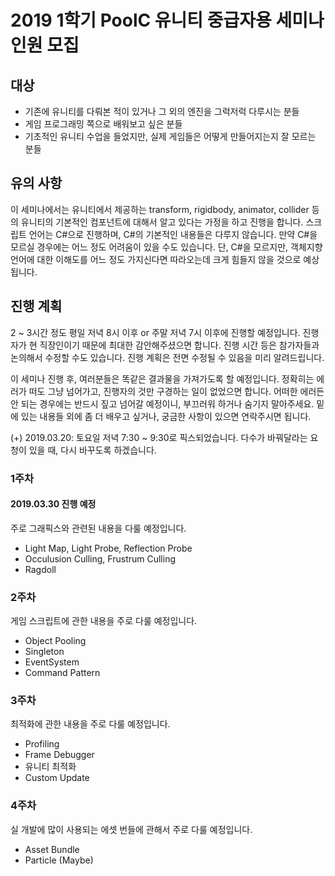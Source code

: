 # 2019 1학기 PoolC 유니티 중급자용 세미나 인원 모집

## 대상
- 기존에 유니티를 다뤄본 적이 있거나 그 외의 엔진을 그럭저럭 다루시는 분들
- 게임 프로그래밍 쪽으로 배워보고 싶은 분들
- 기초적인 유니티 수업을 들었지만, 실제 게임들은 어떻게 만들어지는지 잘 모르는 분들

## 유의 사항
 이 세미나에서는 유니티에서 제공하는 transform, rigidbody, animator, collider 등의 유니티의 기본적인 컴포넌트에 대해서 알고 있다는 가정을 하고 진행을 합니다.
 스크립트 언어는 C#으로 진행하며, C#의 기본적인 내용들은 다루지 않습니다. 만약 C#을 모르실 경우에는 어느 정도 어려움이 있을 수도 있습니다. 단, C#을 모르지만, 객체지향 언어에 대한 이해도를 어느 정도 가지신다면 따라오는데 크게 힘들지 않을 것으로 예상됩니다.
 
## 진행 계획
 2 ~ 3시간 정도 평일 저녁 8시 이후 or 주말 저녁 7시 이후에 진행할 예정입니다. 진행자가 현 직장인이기 때문에 최대한 감안해주셨으면 합니다. 진행 시간 등은 참가자들과 논의해서 수정할 수도 있습니다. 진행 계획은 전면 수정될 수 있음을 미리 알려드립니다.
 
 이 세미나 진행 후, 여러분들은 똑같은 결과물을 가져가도록 할 예정입니다. 정확히는 에러가 떠도 그냥 넘어가고, 진행자의 것만 구경하는 일이 없었으면 합니다. 어떠한 에러든 안 되는 경우에는 반드시 짚고 넘어갈 예정이니, 부끄러워 하거나 숨기지 말아주세요.
 밑에 있는 내용들 외에 좀 더 배우고 싶거나, 궁금한 사항이 있으면 연락주시면 됩니다.
 
 (+) 2019.03.20: 토요일 저녁 7:30 ~ 9:30로 픽스되었습니다. 다수가 바꿔달라는 요청이 있을 때, 다시 바꾸도록 하겠습니다. 
 
 ### 1주차
 #### 2019.03.30 진행 예정
 주로 그래픽스와 관련된 내용을 다룰 예정입니다.
 - Light Map, Light Probe, Reflection Probe
 - Occulusion Culling, Frustrum Culling
 - Ragdoll
 
 ### 2주차
 게임 스크립트에 관한 내용을 주로 다룰 예정입니다.
 - Object Pooling
 - Singleton
 - EventSystem
 - Command Pattern
 
 
 ### 3주차
 최적화에 관한 내용을 주로 다룰 예정입니다.
 - Profiling
 - Frame Debugger
 - 유니티 최적화
 - Custom Update
 
 ### 4주차
 실 개발에 많이 사용되는 에셋 번들에 관해서 주로 다룰 예정입니다.
 - Asset Bundle
 - Particle (Maybe)
